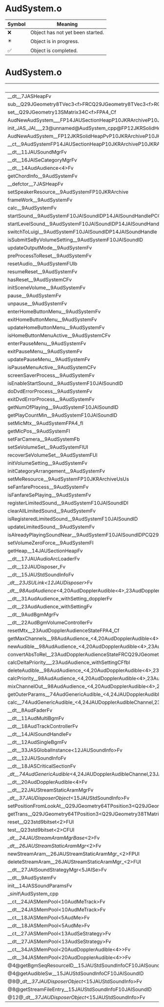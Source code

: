 # AudSystem.o
| Symbol | Meaning 
| ------------- | ------------- 
| :x: | Object has not yet been started. 
| :eight_pointed_black_star: | Object is in progress. 
| :white_check_mark: | Object is completed. 


# AudSystem.o
| Symbol | Decompiled? |
| ------------- | ------------- |
| __dt__7JASHeapFv | :x: |
| sub__Q29JGeometry8TVec3&lt;f&gt;FRCQ29JGeometry8TVec3&lt;f&gt;RCQ29JGeometry8TVec3&lt;f&gt; | :x: |
| set__Q29JGeometry13SMatrix34C&lt;f&gt;FPA4_Cf | :x: |
| AudNewAudSystem___FP14JAUSectionHeapP10JKRArchiveP10JKRArchiveP10JKRArchivei | :x: |
| init_JAS_JAI___23@unnamed@AudSystem_cpp@FP12JKRSolidHeap | :x: |
| AudNewAudSystem__FP12JKRSolidHeapPvP10JKRArchiveP10JKRArchiveP10JKRArchiveP10JKRArchive | :x: |
| __ct__9AudSystemFP14JAUSectionHeapP10JKRArchiveP10JKRArchiveP10JKRArchive | :x: |
| __dt__11JAUSoundMgrFv | :x: |
| __dt__16JAISeCategoryMgrFv | :x: |
| __dt__14AudAudience&lt;4&gt;Fv | :x: |
| getChordInfo__9AudSystemFv | :x: |
| __defctor__7JASHeapFv | :x: |
| setSpeakerResource__9AudSystemFP10JKRArchive | :x: |
| frameWork__9AudSystemFv | :x: |
| calc__9AudSystemFv | :x: |
| startSound__9AudSystemF10JAISoundIDP14JAISoundHandlePCQ29JGeometry8TVec3&lt;f&gt; | :x: |
| startLevelSound__9AudSystemF10JAISoundIDP14JAISoundHandlePCQ29JGeometry8TVec3&lt;f&gt; | :x: |
| switchToLuigi__9AudSystemF10JAISoundIDP14JAISoundHandle | :x: |
| isSubmitSeByVolumeSetting__9AudSystemF10JAISoundID | :x: |
| updateOutputMode__9AudSystemFv | :x: |
| preProcessToReset__9AudSystemFv | :x: |
| resetAudio__9AudSystemFUlb | :x: |
| resumeReset__9AudSystemFv | :x: |
| hasReset__9AudSystemCFv | :x: |
| initSceneVolume__9AudSystemFv | :x: |
| pause__9AudSystemFv | :x: |
| unpause__9AudSystemFv | :x: |
| enterHomeButtonMenu__9AudSystemFv | :x: |
| exitHomeButtonMenu__9AudSystemFv | :x: |
| updateHomeButtonMenu__9AudSystemFv | :x: |
| isHomeButtonMenuActive__9AudSystemCFv | :x: |
| enterPauseMenu__9AudSystemFv | :x: |
| exitPauseMenu__9AudSystemFv | :x: |
| updatePauseMenu__9AudSystemFv | :x: |
| isPauseMenuActive__9AudSystemCFv | :x: |
| screenSaverProcess__9AudSystemFv | :x: |
| isEnableStartSound__9AudSystemF10JAISoundID | :x: |
| doDvdErrorProcess__9AudSystemFv | :x: |
| exitDvdErrorProcess__9AudSystemFv | :x: |
| getNumOfPlaying__9AudSystemF10JAISoundID | :x: |
| getPlayCountMin__9AudSystemF10JAISoundID | :x: |
| setMicMtx__9AudSystemFPA4_fl | :x: |
| getMicPos__9AudSystemFl | :x: |
| setFarCamera__9AudSystemFb | :x: |
| setSeVolumeSet__9AudSystemFlUl | :x: |
| recoverSeVolumeSet__9AudSystemFUl | :x: |
| initVolumeSetting__9AudSystemFv | :x: |
| initCategoryArrangement__9AudSystemFv | :x: |
| setMeResource__9AudSystemFP10JKRArchiveUsUs | :x: |
| seFanfareProcess__9AudSystemFv | :x: |
| isFanfareSePlaying__9AudSystemFv | :x: |
| registerLimitedSound__9AudSystemF10JAISoundIDl | :x: |
| clearAllLimitedSound__9AudSystemFv | :x: |
| isRegisteredLimitedSound__9AudSystemF10JAISoundID | :x: |
| updateLimitedSound__9AudSystemFv | :x: |
| isAlreadyPlayingSoundNear__9AudSystemF10JAISoundIDPCQ29JGeometry8TVec3&lt;f&gt;f | :x: |
| setVolumeZeroForce__9AudSystemFl | :x: |
| getHeap__14JAUSectionHeapFv | :x: |
| __dt__17JAUAudioArcLoaderFv | :x: |
| __dt__12JAUDisposer_Fv | :x: |
| __dt__15JAUStdSoundInfoFv | :x: |
| __dt__23JSULink&lt;12JAUDisposer_&gt;Fv | :x: |
| __dt__98AudAudience_&lt;4,20AudDopplerAudible&lt;4&gt;,23AudDopplerAudienceState,31AudAudience_withSetting_doppler&gt;Fv | :x: |
| __dt__31AudAudience_withSetting_dopplerFv | :x: |
| __dt__23AudAudience_withSettingFv | :x: |
| __dt__9AudBgmMgrFv | :x: |
| __dt__22AudBgmVolumeControllerFv | :x: |
| resetMtx__23AudDopplerAudienceStateFPA4_Cf | :x: |
| getMaxChannels__98AudAudience_&lt;4,20AudDopplerAudible&lt;4&gt;,23AudDopplerAudienceState,31AudAudience_withSetting_doppler&gt;Fv | :x: |
| newAudible__98AudAudience_&lt;4,20AudDopplerAudible&lt;4&gt;,23AudDopplerAudienceState,31AudAudience_withSetting_doppler&gt;FRCQ29JGeometry8TVec3&lt;f&gt;10JAISoundIDPCQ29JGeometry8TVec3&lt;f&gt;Ul | :x: |
| convertAbsToRel__23AudDopplerAudienceStateFRCQ29JGeometry8TVec3&lt;f&gt;P23JAUDopplerAudibleRelPos | :x: |
| calcDeltaPriority___23AudAudience_withSettingCFfbl | :x: |
| deleteAudible__98AudAudience_&lt;4,20AudDopplerAudible&lt;4&gt;,23AudDopplerAudienceState,31AudAudience_withSetting_doppler&gt;FP10JAIAudible | :x: |
| calcPriority__98AudAudience_&lt;4,20AudDopplerAudible&lt;4&gt;,23AudDopplerAudienceState,31AudAudience_withSetting_doppler&gt;FP10JAIAudible | :x: |
| mixChannelOut__98AudAudience_&lt;4,20AudDopplerAudible&lt;4&gt;,23AudDopplerAudienceState,31AudAudience_withSetting_doppler&gt;FRC14JASSoundParamsP10JAIAudiblei | :x: |
| getOuterParams__74AudGenericAudible_&lt;4,24JAUDopplerAudibleChannel,23JAUDopplerAudibleAbsPos&gt;Fi | :x: |
| calc__74AudGenericAudible_&lt;4,24JAUDopplerAudibleChannel,23JAUDopplerAudibleAbsPos&gt;Fv | :x: |
| __dt__8AudFaderFv | :x: |
| __dt__11AudMultiBgmFv | :x: |
| __dt__18AudTrackControllerFv | :x: |
| __dt__14JAISoundHandleFv | :x: |
| __dt__12AudSingleBgmFv | :x: |
| __dt__33JASGlobalInstance&lt;12JAUSoundInfo&gt;Fv | :x: |
| __dt__12JAUSoundInfoFv | :x: |
| __dt__18JASCriticalSectionFv | :x: |
| __dt__74AudGenericAudible_&lt;4,24JAUDopplerAudibleChannel,23JAUDopplerAudibleAbsPos&gt;Fv | :x: |
| __dt__20AudDopplerAudible&lt;4&gt;Fv | :x: |
| __dt__22JAUStreamStaticAramMgrFv | :x: |
| __dt__37JAUDisposerObject_&lt;15JAUStdSoundInfo&gt;Fv | :x: |
| setPositionFromLookAt__Q29JGeometry64TPosition3&lt;Q29JGeometry38TMatrix34&lt;Q29JGeometry13SMatrix34C&lt;f&gt;&gt;&gt;FRCQ29JGeometry64TPosition3&lt;Q29JGeometry38TMatrix34&lt;Q29JGeometry13SMatrix34C&lt;f&gt;&gt;&gt; | :x: |
| getTrans__Q29JGeometry64TPosition3&lt;Q29JGeometry38TMatrix34&lt;Q29JGeometry13SMatrix34C&lt;f&gt;&gt;&gt;CFRQ29JGeometry8TVec3&lt;f&gt; | :x: |
| reset__Q23std9bitset&lt;2&gt;FUl | :x: |
| test__Q23std9bitset&lt;2&gt;CFUl | :x: |
| __dt__24JAUStreamAramMgrBase_&lt;2&gt;Fv | :x: |
| __dt__26JAUStreamStaticAramMgr_&lt;2&gt;Fv | :x: |
| newStreamAram__26JAUStreamStaticAramMgr_&lt;2&gt;FPUl | :x: |
| deleteStreamAram__26JAUStreamStaticAramMgr_&lt;2&gt;FUl | :x: |
| __dt__27JAISoundStrategyMgr&lt;5JAISe&gt;Fv | :x: |
| __dt__9AudSystemFv | :x: |
| init__14JASSoundParamsFv | :x: |
| __sinit_\AudSystem_cpp | :x: |
| __ct__24JASMemPool&lt;10AudMeTrack&gt;Fv | :x: |
| __dt__24JASMemPool&lt;10AudMeTrack&gt;Fv | :x: |
| __ct__18JASMemPool&lt;5AudMe&gt;Fv | :x: |
| __dt__18JASMemPool&lt;5AudMe&gt;Fv | :x: |
| __ct__27JASMemPool&lt;13AudSeStrategy&gt;Fv | :x: |
| __dt__27JASMemPool&lt;13AudSeStrategy&gt;Fv | :x: |
| __ct__34JASMemPool&lt;20AudDopplerAudible&lt;4&gt;&gt;Fv | :x: |
| __dt__34JASMemPool&lt;20AudDopplerAudible&lt;4&gt;&gt;Fv | :x: |
| @4@getBgmSeqResourceID__15JAUStdSoundInfoCF10JAISoundID | :x: |
| @4@getAudibleSw__15JAUStdSoundInfoCF10JAISoundID | :x: |
| @8@__dt__37JAUDisposerObject_&lt;15JAUStdSoundInfo&gt;Fv | :x: |
| @8@getStreamFileEntry__15JAUStdSoundInfoF10JAISoundID | :x: |
| @12@__dt__37JAUDisposerObject_&lt;15JAUStdSoundInfo&gt;Fv | :x: |

